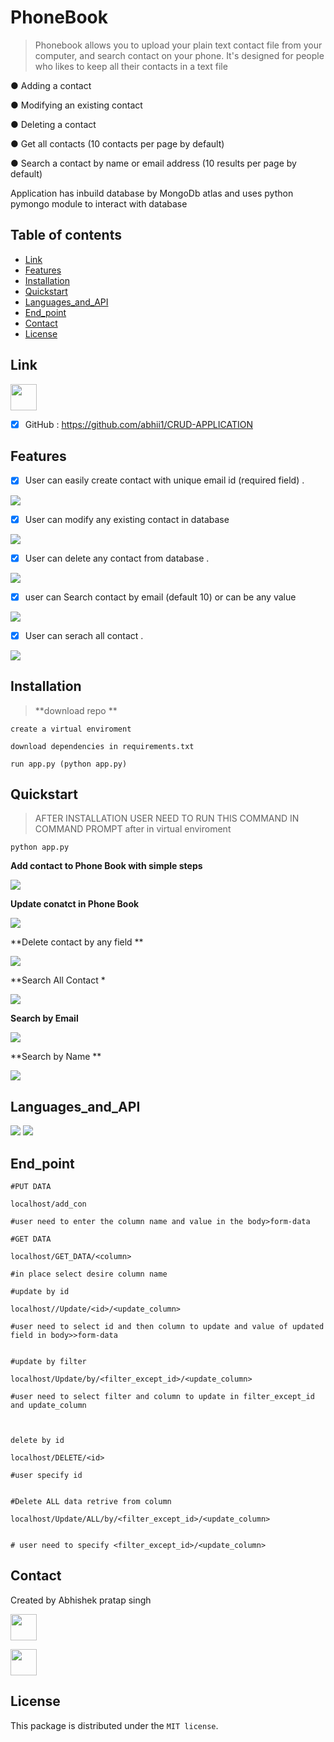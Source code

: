 # PhoneBook

>Phonebook allows you to upload your plain text contact file from your computer, and search contact on your phone. It's designed
for people who likes to keep all their contacts in a text file

● Adding a contact <br />

● Modifying an existing contact  <br />

● Deleting a contact  <br />

● Get all contacts (10 contacts per page by default)  <br />

● Search a contact by name or email address (10 results per page by default)  <br />


Application has inbuild database by MongoDb atlas and uses python pymongo module to interact with database 


## Table of contents


* [Link](#Link)
* [Features](#Features)
* [Installation](#screenshots)
* [Quickstart](#Quickstart)
* [Languages_and_API](#Languages_and_API)
* [End_point](#End_point)
* [Contact](#contact)
* [License](#License)


## Link

<img src="https://avatars1.githubusercontent.com/u/9919?s=200&v=4" width="42" height="42">

- [X] GitHub : https://github.com/abhii1/CRUD-APPLICATION



## Features


- [X] User can easily create contact with unique email id (required field) .

<img src="https://user-images.githubusercontent.com/49953175/105624045-8493d500-5e44-11eb-9ff0-64dd65172f60.PNG" >



- [X] User can modify any existing contact in database 


<img src="https://user-images.githubusercontent.com/49953175/105623971-07686000-5e44-11eb-9266-2507e6fa0fb5.PNG" >



- [X] User can delete any contact from database .


<img src="https://user-images.githubusercontent.com/49953175/105623994-2f57c380-5e44-11eb-8e92-6faf6340c7ea.PNG" >


- [X] user can Search contact by email (default 10) or can be any value 


<img src="https://user-images.githubusercontent.com/49953175/105624015-48607480-5e44-11eb-95b8-84aa51fa8e25.PNG" >

- [X] User can serach all contact .

<img src="https://user-images.githubusercontent.com/49953175/105624031-6af28d80-5e44-11eb-9f88-bee2cb0ec1d5.PNG" >




## Installation

>  **download repo **

     
     
```
create a virtual enviroment 

download dependencies in requirements.txt

run app.py (python app.py)

```



## Quickstart

>AFTER INSTALLATION USER NEED TO RUN THIS COMMAND IN COMMAND PROMPT after in virtual enviroment 

```
python app.py

```




**Add contact  to Phone Book  with simple steps**
  

<img src="https://user-images.githubusercontent.com/49953175/95742293-61865080-0cad-11eb-8ecd-83badd0a210d.gif" >


**Update conatct in Phone Book**





<img src="https://user-images.githubusercontent.com/49953175/95743894-19b4f880-0cb0-11eb-96b0-ced545e85a29.gif" >


**Delete contact by any field **




<img src="https://user-images.githubusercontent.com/49953175/95744370-cd1ded00-0cb0-11eb-8a34-55530cc33138.gif" >



**Search All Contact *

 



<img src="https://user-images.githubusercontent.com/49953175/95744913-ce034e80-0cb1-11eb-83e1-6c0a74e18c7c.gif" >


**Search by Email**



<img src="https://user-images.githubusercontent.com/49953175/95745492-cf814680-0cb2-11eb-8c5a-e6387124959f.gif" >


**Search by Name **




<img src="https://user-images.githubusercontent.com/49953175/95745682-24bd5800-0cb3-11eb-8b47-b81c1a9eab40.gif" >


                           

## Languages_and_API


<img src="https://miro.medium.com/max/2496/1*uYcRdZDho2AicwI9k84kpw.jpeg">



<img src="https://files.realpython.com/media/flask.3aee85149243.png">








## End_point

```
#PUT DATA 
   
localhost/add_con

#user need to enter the column name and value in the body>form-data

   ```
   
```
#GET DATA 

localhost/GET_DATA/<column>

#in place select desire column name 

```

```
#update by id 

localhost//Update/<id>/<update_column>

#user need to select id and then column to update and value of updated field in body>>form-data


```

```
#update by filter 

localhost/Update/by/<filter_except_id>/<update_column>

#user need to select filter and column to update in filter_except_id and update_column



```

```
delete by id

localhost/DELETE/<id>

#user specify id 


```

```
#Delete ALL data retrive from column

localhost/Update/ALL/by/<filter_except_id>/<update_column>


# user need to specify <filter_except_id>/<update_column>

```


## Contact


Created by Abhishek pratap singh

[<img src="https://cdns.iconmonstr.com/wp-content/assets/preview/2012/240/iconmonstr-linkedin-3.png" width="42" height="42">](https://www.linkedin.com/in/abhishek-pratap-singh-44a96816b/)

[<img src="https://9to5google.com/wp-content/uploads/sites/4/2016/08/gmail-logo.png?w=1280" width="42" height="42">](abhisheklumiamicro@gmail.com)


## License

This package is distributed under the `MIT license`.
